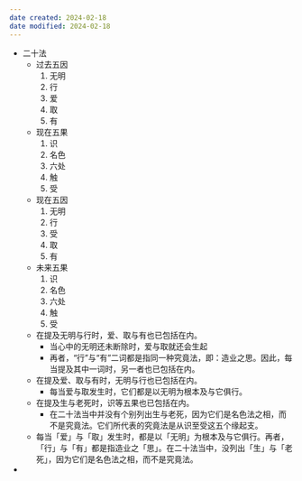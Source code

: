 ```yaml
---
date created: 2024-02-18
date modified: 2024-02-18
---
```

- 二十法
    - 过去五因
        1. 无明
        2. 行
        3. 爱
        4. 取
        5. 有
    - 现在五果
        1. 识
        2. 名色
        3. 六处
        4. 触
        5. 受
    - 现在五因
        1. 无明
        2. 行
        3. 受
        4. 取
        5. 有
    - 未来五果
        1. 识
        2. 名色
        3. 六处
        4. 触
        5. 受
    - 在提及无明与行时，爱、取与有也已包括在内。
        - 当心中的无明还未断除时，爱与取就还会生起
        - 再者，“行”与“有”二词都是指同一种究竟法，即：造业之思。因此，每当提及其中一词时，另一者也已包括在内。
    - 在提及爱、取与有时，无明与行也已包括在内。
        - 每当爱与取发生时，它们都是以无明为根本及与它俱行。
    - 在提及生与老死时，识等五果也已包括在内。 
        - 在二十法当中并没有个别列出生与老死，因为它们是名色法之相，而不是究竟法。它们所代表的究竟法是从识至受这五个缘起支。 
    - 每当「爱」与「取」发生时，都是以「无明」为根本及与它俱行。再者，「行」与「有」都是指造业之「思」。在二十法当中，没列出「生」与「老死」，因为它们是名色法之相，而不是究竟法。
- 
